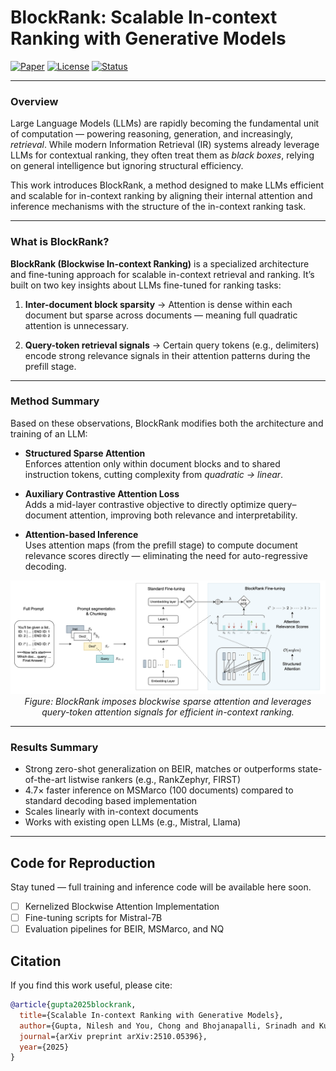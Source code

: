 # BlockRank: Scalable In-context Ranking with Generative Models

[![Paper](https://img.shields.io/badge/Paper-arXiv-b31b1b.svg)](https://arxiv.org/abs/2510.05396)
[![License](https://img.shields.io/badge/License-MIT-green.svg)](LICENSE)
[![Status](https://img.shields.io/badge/Code-Coming%20Soon-orange.svg)](#code-coming-soon)

---

### Overview

Large Language Models (LLMs) are rapidly becoming the fundamental unit of computation — powering reasoning, generation, and increasingly, *retrieval*.  While modern Information Retrieval (IR) systems already leverage LLMs for contextual ranking, they often treat them as *black boxes*, relying on general intelligence but ignoring structural efficiency.

This work introduces BlockRank, a method designed to make LLMs efficient and scalable for in-context ranking by aligning their internal attention and inference mechanisms with the structure of the in-context ranking task.

---

### What is BlockRank?

**BlockRank (Blockwise In-context Ranking)** is a specialized architecture and fine-tuning approach for scalable in-context retrieval and ranking. It’s built on two key insights about LLMs fine-tuned for ranking tasks:

1. **Inter-document block sparsity**
  → Attention is dense within each document but sparse across documents — meaning full quadratic attention is unnecessary.

2. **Query-token retrieval signals**
  → Certain query tokens (e.g., delimiters) encode strong relevance signals in their attention patterns during the prefill stage.

---

### Method Summary

Based on these observations, BlockRank modifies both the architecture and training of an LLM:

- **Structured Sparse Attention**  
  Enforces attention only within document blocks and to shared instruction tokens, cutting complexity from *quadratic → linear*.

- **Auxiliary Contrastive Attention Loss**  
  Adds a mid-layer contrastive objective to directly optimize query–document attention, improving both relevance and interpretability.

- **Attention-based Inference**  
  Uses attention maps (from the prefill stage) to compute document relevance scores directly — eliminating the need for auto-regressive decoding.

<p align="center">
  <img src="assets/blockrank_diagram.png" alt="BlockRank Architecture Overview" width="700"/>
  <br/>
  <em>Figure: BlockRank imposes blockwise sparse attention and leverages query-token attention signals for efficient in-context ranking.</em>
</p>

---

### Results Summary

- Strong zero-shot generalization on BEIR, matches or outperforms state-of-the-art listwise rankers (e.g., RankZephyr, FIRST)
- 4.7× faster inference on MSMarco (100 documents) compared to standard decoding based implementation
- Scales linearly with in-context documents
- Works with existing open LLMs (e.g., Mistral, Llama)  

---

## Code for Reproduction

Stay tuned — full training and inference code will be available here soon.
- [ ] Kernelized Blockwise Attention Implementation
- [ ] Fine-tuning scripts for Mistral-7B
- [ ] Evaluation pipelines for BEIR, MSMarco, and NQ

## Citation

If you find this work useful, please cite:

```bibtex
@article{gupta2025blockrank,
  title={Scalable In-context Ranking with Generative Models},
  author={Gupta, Nilesh and You, Chong and Bhojanapalli, Srinadh and Kumar, Sanjiv and Dhillon, Inderjit and Yu, Felix},
  journal={arXiv preprint arXiv:2510.05396},
  year={2025}
}
```
